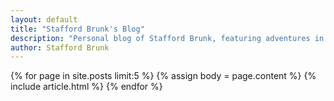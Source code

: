 ```yaml
---
layout: default
title: "Stafford Brunk's Blog"
description: "Personal blog of Stafford Brunk, featuring adventures in Ruby, Rails, programming, and other fun things."
author: Stafford Brunk
---
```

{% for page in site.posts limit:5 %}
  {% assign body = page.content %}
  {% include article.html %}
{% endfor %}
